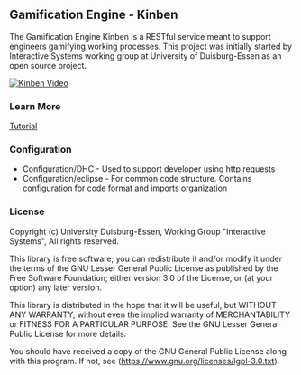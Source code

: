 ## Gamification Engine - Kinben

The Gamification Engine Kinben is a RESTful service meant to support engineers gamifying working processes.
This project was initially started by Interactive Systems working group at University of Duisburg-Essen as an open source project.

[![Kinben Video](http://img.youtube.com/vi/_26QIZMy14s/0.jpg)](https://www.youtube.com/watch?v=_26QIZMy14s)

### Learn More
[Tutorial](https://rawgit.com/InteractiveSystemsGroup/GamificationEngine-Kinben/master/Tutorial.html)


### Configuration
* Configuration/DHC - Used to support developer using http requests
* Configuration/eclipse - For common code structure. Contains configuration for code format and imports organization


### License
Copyright (c) University Duisburg-Essen, Working Group
"Interactive Systems", All rights reserved.

This library is free software; you can redistribute it and/or
modify it under the terms of the GNU Lesser General Public
License as published by the Free Software Foundation; either
version 3.0 of the License, or (at your option) any later version.

This library is distributed in the hope that it will be useful,
but WITHOUT ANY WARRANTY; without even the implied warranty of
MERCHANTABILITY or FITNESS FOR A PARTICULAR PURPOSE.  See the GNU
Lesser General Public License for more details.

You should have received a copy of the GNU General Public License
along with this program.  If not, see (https://www.gnu.org/licenses/lgpl-3.0.txt).
